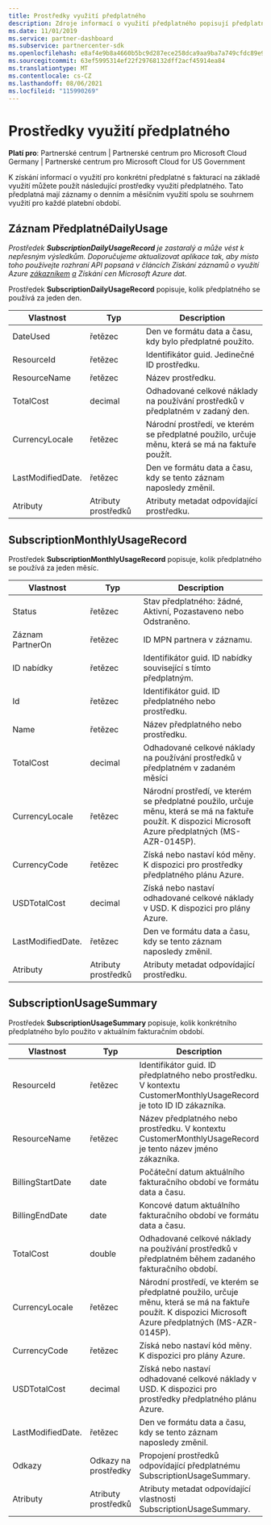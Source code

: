 ```yaml
---
title: Prostředky využití předplatného
description: Zdroje informací o využití předplatného popisují předplatná s fakturací na základě využití. Tato předplatná mají záznamy o denním a měsíčním využití spolu se souhrnem využití pro každé platební období.
ms.date: 11/01/2019
ms.service: partner-dashboard
ms.subservice: partnercenter-sdk
ms.openlocfilehash: e8af4e9b8a4660b5bc9d287ece258dca9aa9ba7a749cfdc89e9c9b47e4af61b1
ms.sourcegitcommit: 63ef5995314ef22f29768132dff2acf45914ea84
ms.translationtype: MT
ms.contentlocale: cs-CZ
ms.lasthandoff: 08/06/2021
ms.locfileid: "115990269"
---
```

# <a name="subscription-usage-resources"></a>Prostředky využití předplatného

**Platí pro**: Partnerské centrum | Partnerské centrum pro Microsoft Cloud Germany | Partnerské centrum pro Microsoft Cloud for US Government

K získání informací o využití pro konkrétní předplatné s fakturací na základě využití můžete použít následující prostředky využití předplatného. Tato předplatná mají záznamy o denním a měsíčním využití spolu se souhrnem využití pro každé platební období.

## <a name="subscriptiondailyusagerecord"></a>Záznam PředplatnéDailyUsage

*Prostředek **SubscriptionDailyUsageRecord** je zastaralý a může vést k nepřesným výsledkům. Doporučujeme aktualizovat aplikace tak, aby místo toho používejte rozhraní API popsaná v článcích Získání záznamů o využití Azure [zákazníkem](get-prices-for-microsoft-azure.md) [a](get-a-customer-s-utilization-record-for-azure.md) Získání cen Microsoft Azure dat.*

Prostředek **SubscriptionDailyUsageRecord** popisuje, kolik předplatného se používá za jeden den.

| Vlastnost         | Typ               | Description                                                                                   |
|------------------|--------------------|-----------------------------------------------------------------------------------------------|
| DateUsed         | řetězec             | Den ve formátu data a času, kdy bylo předplatné použito.                                 |
| ResourceId       | řetězec             | Identifikátor guid. Jedinečné ID prostředku.                                                          |
| ResourceName     | řetězec             | Název prostředku.                                                                     |
| TotalCost        | decimal             | Odhadované celkové náklady na používání prostředků v předplatném v zadaný den.     |
| CurrencyLocale   | řetězec             | Národní prostředí, ve kterém se předplatné použilo, určuje měnu, která se má na faktuře použít. |
| LastModifiedDate. | řetězec             | Den ve formátu data a času, kdy se tento záznam naposledy změnil.                             |
| Atributy       | Atributy prostředků | Atributy metadat odpovídající prostředku.                                        |

## <a name="subscriptionmonthlyusagerecord"></a>SubscriptionMonthlyUsageRecord

Prostředek **SubscriptionMonthlyUsageRecord** popisuje, kolik předplatného se používá za jeden měsíc.

| Vlastnost         | Typ               | Description                                                                                   |
|------------------|--------------------|-----------------------------------------------------------------------------------------------|
| Status           | řetězec             | Stav předplatného: žádné, Aktivní, Pozastaveno nebo Odstraněno.                  |
| Záznam PartnerOn  | řetězec             | ID MPN partnera v záznamu.                                                        |
| ID nabídky          | řetězec             | Identifikátor guid. ID nabídky související s tímto předplatným.                                       |
| Id               | řetězec             | Identifikátor guid. ID předplatného nebo prostředku.                                                 |
| Name             | řetězec             | Název předplatného nebo prostředku.                                                     |
| TotalCost        | decimal             | Odhadované celkové náklady na používání prostředků v předplatném v zadaném měsíci   |
| CurrencyLocale   | řetězec             | Národní prostředí, ve kterém se předplatné použilo, určuje měnu, která se má na faktuře použít. K dispozici Microsoft Azure předplatných (MS-AZR-0145P). |
| CurrencyCode     | řetězec             | Získá nebo nastaví kód měny. K dispozici pro prostředky předplatného plánu Azure.                                         |
| USDTotalCost     | decimal             | Získá nebo nastaví odhadované celkové náklady v USD. K dispozici pro plány Azure.                                         |
| LastModifiedDate. | řetězec             | Den ve formátu data a času, kdy se tento záznam naposledy změnil.                             |
| Atributy       | Atributy prostředků | Atributy metadat odpovídající prostředku.                                        |

## <a name="subscriptionusagesummary"></a>SubscriptionUsageSummary

Prostředek **SubscriptionUsageSummary** popisuje, kolik konkrétního předplatného bylo použito v aktuálním fakturačním období.

| Vlastnost         | Typ               | Description                                                                                                            |
|------------------|--------------------|------------------------------------------------------------------------------------------------------------------------|
| ResourceId       | řetězec             | Identifikátor guid. ID předplatného nebo prostředku. V kontextu CustomerMonthlyUsageRecord je toto ID ID zákazníka. |
| ResourceName     | řetězec             | Název předplatného nebo prostředku. V kontextu CustomerMonthlyUsageRecord je tento název jméno zákazníka. |
| BillingStartDate | date               | Počáteční datum aktuálního fakturačního období ve formátu data a času.                                                     |
| BillingEndDate   | date               | Koncové datum aktuálního fakturačního období ve formátu data a času.                                                       |
| TotalCost        | double             | Odhadované celkové náklady na používání prostředků v předplatném během zadaného fakturačního období.               |
| CurrencyLocale   | řetězec             | Národní prostředí, ve kterém se předplatné použilo, určuje měnu, která se má na faktuře použít. K dispozici Microsoft Azure předplatných (MS-AZR-0145P). |
| CurrencyCode   | řetězec             | Získá nebo nastaví kód měny. K dispozici pro plány Azure.                                         |
| USDTotalCost   | decimal             | Získá nebo nastaví odhadované celkové náklady v USD. K dispozici pro prostředky předplatného plánu Azure.                                         |
| LastModifiedDate. | řetězec             | Den ve formátu data a času, kdy se tento záznam naposledy změnil.                                                      |
| Odkazy            | Odkazy na prostředky      | Propojení prostředků odpovídající předplatnému SubscriptionUsageSummary.                                                      |
| Atributy       | Atributy prostředků | Atributy metadat odpovídající vlastnosti SubscriptionUsageSummary.                                                 |
